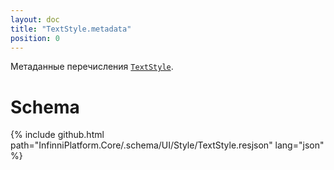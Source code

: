 ```yaml
---
layout: doc
title: "TextStyle.metadata"
position: 0
---
```


Метаданные перечисления [`TextStyle`](../).

# Schema

{% include github.html path="InfinniPlatform.Core/.schema/UI/Style/TextStyle.resjson" lang="json" %}
